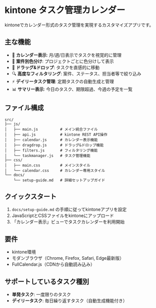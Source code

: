 # kintone タスク管理カレンダー

kintoneでカレンダー形式のタスク管理を実現するカスタマイズアプリです。

## 主な機能

- 📅 **カレンダー表示**: 月/週/日表示でタスクを視覚的に管理
- 🎨 **案件別色分け**: プロジェクトごとに色分けして表示
- 🔄 **ドラッグ&ドロップ**: タスクを直感的に移動
- 🔍 **高度なフィルタリング**: 案件、ステータス、担当者等で絞り込み
- ⚡ **デイリータスク管理**: 定期タスクの自動生成と管理
- 📊 **サマリー表示**: 今日のタスク、期限超過、今週の予定を一覧

## ファイル構成

```
src/
├── js/
│   ├── main.js          # メイン統合ファイル
│   ├── api.js           # kintone REST API操作
│   ├── calendar.js      # カレンダー表示機能
│   ├── dragdrop.js      # ドラッグ&ドロップ機能
│   ├── filters.js       # フィルタリング機能
│   └── taskmanager.js   # タスク管理機能
├── css/
│   ├── main.css         # メインスタイル
│   └── calendar.css     # カレンダー専用スタイル
└── docs/
    └── setup-guide.md   # 詳細セットアップガイド
```

## クイックスタート

1. `docs/setup-guide.md` の手順に従ってkintoneアプリを設定
2. JavaScriptとCSSファイルをkintoneにアップロード
3. 「カレンダー表示」ビューでタスクカレンダーを利用開始

## 要件

- kintone環境
- モダンブラウザ（Chrome, Firefox, Safari, Edge最新版）
- FullCalendar.js（CDNから自動読み込み）

## サポートしているタスク種別

- **単発タスク**: 一度限りのタスク
- **デイリータスク**: 毎日繰り返すタスク（自動生成機能付き）